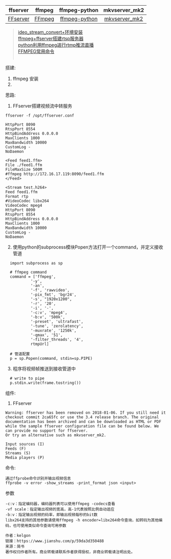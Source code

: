 

|ffserver|ffmpeg|ffmpeg-python|mkvserver_mk2|
|:-:|:-:|:-:|:-:|
|[FFserver](https://trac.ffmpeg.org/wiki/ffserver)|[FFmpeg](https://ffmpeg.org/ffmpeg.html)|[ffmpeg-python](https://github.com/kkroening/ffmpeg-python)|[mkvserver_mk2](https://github.com/klaxa/mkvserver_mk2)|

> [ideo_stream_convert+环境安装](https://github.com/yywbxgl/rtsp_opencv_demo) <br>
> [ffmpeg+ffserver搭建rtsp服务器](https://blog.csdn.net/FPGATOM/article/details/98782202) <br>
> [python利用ffmpeg进行rtmp推流直播](https://blog.csdn.net/rainweic/article/details/94666527) <br>
> [FFMPEG常用命令](https://www.jianshu.com/p/80d40dd670d4) <br><br>

> [](https://blog.csdn.net/u014162133/article/details/81188410)

搭建:
  1. ffmpeg 安装
  2.

思路:
  1. FFserver搭建视频流中转服务   
  ```
  ffserver -f /opt/ffserver.conf
  
  HttpPort 8090
  RtspPort 8554
  HttpBindAddress 0.0.0.0
  MaxClients 1000
  MaxBandwidth 10000
  CustomLog -
  NoDaemon

  <Feed feed1.ffm>
  File ./feed1.ffm
  FileMaxSize 500M
  #ffmpeg http://172.16.17.119:8090/feed1.ffm
  </Feed>

  <Stream test.h264>
  Feed feed1.ffm
  Format rtp
  #VideoCodec libx264
  VideoCodec mpeg4
  HttpPort 8090
  RtspPort 8554
  HttpBindAddress 0.0.0.0
  MaxClients 1000
  MaxBandwidth 10000
  CustomLog -
  NoDaemon

  ```
  
  2. 使用python的subprocess模块Popen方法打开一个command，并定义接收管道
  ```
    import subprocess as sp

    # ffmpeg command
    command = ['ffmpeg',
             '-y',
             '-an',
             '-f', 'rawvideo',
             '-pix_fmt', 'bgr24',
             '-s', "1920x1200",
             '-r', '20',
             '-i', '-',
             '-c:v', 'mpeg4',
             '-b:v', '500k',
             '-preset', 'ultrafast',
             '-tune', 'zerolatency',
             '-muxrate', '1250k',
             '-qmax', '51',
             '-filter_threads', '4', 
             rtmpUrl]

    # 管道配置
    p = sp.Popen(command, stdin=sp.PIPE)   
  ```
  
  3. 程序将视频帧推送到接收管道中
  ```
    # write to pipe
    p.stdin.write(frame.tostring())
  ```
  
  

组件:
 1. FFserver
 ```
 Warning: ffserver has been removed on 2018-01-06. If you still need it checkout commit 2ca65fc or use the 3.4 release branch. The original documentation has been archived and can be downloaded as ​HTML or ​PDF while the sample ffserver configuration file can be found below. We can provide no support for ffserver.
Or try an alternative such as ​mkvserver_mk2.
```
```
Input sources (I)
Feeds (F)
Streams (S)
Media players (P)
```
 
 命令:
 ```
 通过ffprobe命令识别并输出视频信息
 ffprobe -v error -show_streams -print_format json <input>  
 ```
 参数
```
-c:v：指定编码器，编码器列表可以使用ffmpeg -codecs查看
-vf scale：指定输出视频的宽高，高-1代表按照比例自动适应
-b:v：指定输出视频的码率，即输出视频每秒的bit数
libx264支持的其他参数请使用ffmpeg -h encoder=libx264命令查询，如转码为其他编码，也可使用类似命令查询可用参数

作者：kelgon
链接：https://www.jianshu.com/p/59da3d350488
来源：简书
著作权归作者所有。商业转载请联系作者获得授权，非商业转载请注明出处。
```

